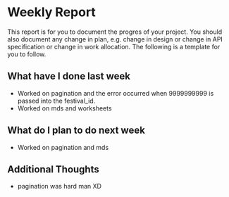 # Weekly Report

This report is for you to document the progres of your project. You should also document any change in plan, e.g. change in design or change in API specification or change in work allocation. The following is a template for you to follow.

## What have I done last week

-   Worked on pagination and the error occurred when 9999999999 is passed into the festival_id. 
-   Worked on mds and worksheets

## What do I plan to do next week

-   Worked on pagination and mds 

## Additional Thoughts
- pagination was hard man XD
